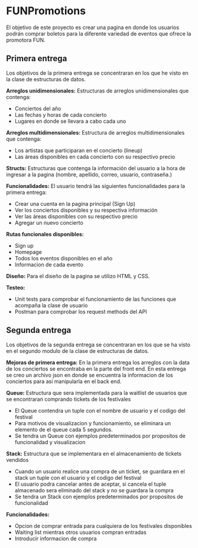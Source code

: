 # FUNPromotions
El objetivo de este proyecto es crear una pagina en donde los usuarios podrán comprar boletos para la diferente variedad de eventos que ofrece la promotora FUN. 

## Primera entrega
Los objetivos de la primera entrega se concentraran en los que he visto en la clase de estructuras de datos.

**Arreglos unidimensionales:** Estructuras de arreglos unidimensionales que contenga:
- Conciertos del año
- Las fechas y horas de cada concierto
- Lugares en donde se llevara a cabo cada uno

**Arreglos multidimensionales:** Estructura de arreglos multidimensionales que contenga:
- Los artistas que participaran en el concierto (lineup)
- Las áreas disponibles en cada concierto con su respectivo precio

**Structs:** Estructuras que contenga la información del usuario a la hora de ingresar a la pagina (nombre, apellido, correo, usuario, contraseña.)

**Funcionalidades:**
El usuario tendrá las siguientes funcionalidades para la primera entrega:
- Crear una cuenta en la pagina principal (Sign Up)
- Ver los conciertos disponibles y su respectiva información 
- Ver las áreas disponibles con su respectivo precio
- Agregar un nuevo concierto

**Rutas funcionales disponibles:**
- Sign up
- Homepage
- Todos los eventos disponibles en el año
- Informacion de cada evento

**Diseño:**
Para el diseño de la pagina se utilizo HTML y CSS. 

**Testeo:**
- Unit tests para comprobar el funcionamiento de las funciones que acompaña la clase de usuario
- Postman para comprobar los request methods del API

## Segunda entrega
Los objetivos de la segunda entrega se concentraran en los que se ha visto en el segundo modulo de la clase de estructuras de datos.

**Mejoras de primera entrega:** En la primera entrega los arreglos con la data de los conciertos se encontraba en la parte del front end. En esta entrega se creo un archivo json en donde se encuentra la informacion de los conciertos para asi manipularla en el back end. 

**Queue:** Estructura que sera implementada para la waitlist de usuarios que se encontraran comprando tickets de los festivales
- El Queue contendra un tuple con el nombre de usuario y el codigo del festival
- Para motivos de visualizacion y funcionamiento, se eliminara un elemento de el queue cada 5 segundos. 
- Se tendra un Queue con ejemplos predeterminados por propositos de funcionalidad y visualizacion

**Stack:** Estructura que se implementara en el almacenamiento de tickets vendidos
- Cuando un usuario realice una compra de un ticket, se guardara en el stack un tuple con el usuario y el codigo del festival
- El usuario podra cancelar antes de aceptar, si cancela el tuple almacenado sera eliminado del stack y no se guardara la compra
- Se tendra un Stack con ejemplos predeterminados por propositos de funcionalidad

**Funcionalidades:**
- Opcion de comprar entrada para cualquiera de los festivales disponibles
- Waiting list mientras otros usuarios compran entradas
- Introducir informacion de compra 